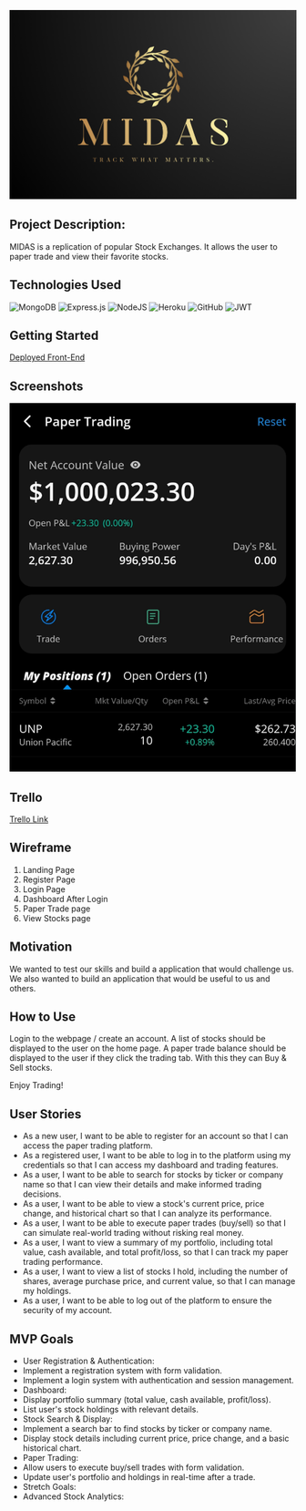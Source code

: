
![image](https://github.com/rehanhussa/Midas/blob/main/midas.png)

## Project Description: 

MIDAS is a replication of popular Stock Exchanges. 
It allows the user to paper trade and view their favorite stocks.

## Technologies Used

![MongoDB](https://img.shields.io/badge/MongoDB-%234ea94b.svg?style=for-the-badge&logo=mongodb&logoColor=white)
![Express.js](https://img.shields.io/badge/express.js-%23404d59.svg?style=for-the-badge&logo=express&logoColor=%2361DAFB)
![NodeJS](https://img.shields.io/badge/node.js-6DA55F?style=for-the-badge&logo=node.js&logoColor=white)
![Heroku](https://img.shields.io/badge/heroku-%23430098.svg?style=for-the-badge&logo=heroku&logoColor=white)
![GitHub](https://img.shields.io/badge/github-%23121011.svg?style=for-the-badge&logo=github&logoColor=white)
![JWT](https://img.shields.io/badge/JWT-black?style=for-the-badge&logo=JSON%20web%20tokens)


## Getting Started

[Deployed Front-End]()

## Screenshots

![image](https://github.com/rehanhussa/Midas/blob/main/test.png)


## Trello

[Trello Link](https://trello.com/b/W70a7V17/midas-simulated-stock-exchange)

## Wireframe 

1. Landing Page
2. Register Page
3. Login Page
4. Dashboard After Login
5. Paper Trade page
6. View Stocks page

## Motivation

We wanted to test our skills and build a application that would challenge us. We also wanted to build an application that would be useful to us and others.

## How to Use

Login to the webpage / create an account. 
A list of stocks should be displayed to the user on the home page.
A paper trade balance should be displayed to the user if they click the trading tab. 
With this they can Buy & Sell stocks.

Enjoy Trading!

## User Stories 

- As a new user, I want to be able to register for an account so that I can access the paper trading platform.
- As a registered user, I want to be able to log in to the platform using my credentials so that I can access my dashboard and trading features.
- As a user, I want to be able to search for stocks by ticker or company name so that I can view their details and make informed trading decisions.
- As a user, I want to be able to view a stock's current price, price change, and historical chart so that I can analyze its performance.
- As a user, I want to be able to execute paper trades (buy/sell) so that I can simulate real-world trading without risking real money.
- As a user, I want to view a summary of my portfolio, including total value, cash available, and total profit/loss, so that I can track my paper trading performance.
- As a user, I want to view a list of stocks I hold, including the number of shares, average purchase price, and current value, so that I can manage my holdings.
- As a user, I want to be able to log out of the platform to ensure the security of my account.


## MVP Goals 

- User Registration & Authentication:
- Implement a registration system with form validation.
- Implement a login system with authentication and session management.
- Dashboard:
- Display portfolio summary (total value, cash available, profit/loss).
- List user's stock holdings with relevant details.
- Stock Search & Display:
- Implement a search bar to find stocks by ticker or company name.
- Display stock details including current price, price change, and a basic historical chart.
- Paper Trading:
- Allow users to execute buy/sell trades with form validation.
- Update user's portfolio and holdings in real-time after a trade.
- Stretch Goals:
- Advanced Stock Analytics:

